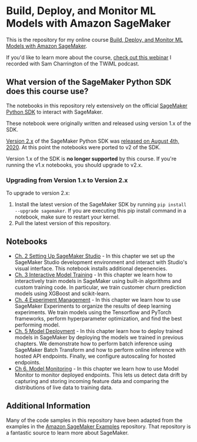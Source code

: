 # Build, Deploy, and Monitor ML Models with Amazon SageMaker

This is the repository for my online course [Build, Deploy, and Monitor ML Models with Amazon SageMaker](https://mlinproduction.teachable.com/p/build-deploy-and-monitor-ml-models-with-amazon-sagemaker?utm_source=mlinproduction&utm_medium=github&utm_campaign=course_repo).

If you'd like to learn more about the course, [check out this webinar](https://twimlai.com/sagemaker?utm_source=ml_in_production_webinar&utm_medium=affiliate_course&utm_campaign=sagemaker_course_202008) I recorded with Sam Charrington of the TWiML podcast.

## What version of the SageMaker Python SDK does this course use?

The notebooks in this repository rely extensively on the official [SageMaker Python SDK](https://sagemaker.readthedocs.io/en/stable/) to interact with SageMaker. 

These notebook were originally written and released using version 1.x of the SDK. 

[Version 2.x](https://sagemaker.readthedocs.io/en/stable/v2.html) of the SageMaker Python SDK was [released on August 4th, 2020](https://pypi.org/project/sagemaker/#history). At this point the notebooks were ported to v2 of the SDK.

Version 1.x of the SDK is **no longer supported** by this course. If you're running the v1.x notebooks, you should upgrade to v2.x.

### Upgrading from Version 1.x to Version 2.x

To upgrade to version 2.x:

1. Install the latest version of the SageMaker SDK by running `pip install --upgrade sagemaker`. If you are executing this pip install command in a notebook, make sure to restart your kernel.
2. Pull the latest version of this repository.

## Notebooks

* [Ch. 2 Setting Up SageMaker Studio](https://github.com/lpatruno/sagemaker-course/blob/master/notebooks/ch02_setup.ipynb) - In this chapter we set up the SageMaker Studio development environment and interact with Studio's visual interface. This notebook installs additional depenencies.
* [Ch. 3 Interactive Model Training](https://github.com/lpatruno/sagemaker-course/blob/master/notebooks/ch03_interactive_model_training.ipynb) - In this chapter we learn how to interactively train models in SageMaker using built-in algorithms and custom training code. In particular, we train customer churn prediction models using XGBoost and scikit-learn.
* [Ch. 4 Experiment Management](https://github.com/lpatruno/sagemaker-course/blob/master/notebooks/ch04_experiment_management.ipynb) - In this chapter we learn how to use SageMaker Experiments to organize the results of deep learning experiments. We train models using the Tensorflow and PyTorch frameworks, perform hyperparameter optimization, and find the best performing model.
* [Ch. 5 Model Deployment](https://github.com/lpatruno/sagemaker-course/blob/master/notebooks/ch05_model_deployment.ipynb) - In this chapter learn how to deploy trained models in SageMaker by deploying the models we trained in previous chapters. We demonstrate how to perform batch inference using SageMaker Batch Transform and how to perform online inference with hosted API endpoints. Finally, we configure autoscaling for hosted endpoints.
* [Ch 6. Model Monitoring](https://github.com/lpatruno/sagemaker-course/blob/master/notebooks/ch05_model_deployment.ipynb) - In this chapter we learn how to use Model Monitor to monitor deployed endpoints. This lets us detect data drift by capturing and storing incoming feature data and comparing the distributions of live data to training data.


## Additional Information

Many of the code samples in this repository have been adapted from the examples in the [Amazon SageMaker Examples](https://github.com/awslabs/amazon-sagemaker-examples/) repository. That repository is a fantastic source to learn more about SageMaker. 
